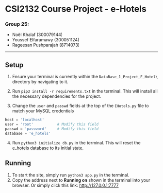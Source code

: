 # CSI2132 Course Project - e-Hotels

### Group 25:
- Noël Khalaf (300079144)
- Youssef Elfaramawy (300051124)
- Rageesan Pushparajah (8714073)

---

## Setup


1. Ensure your terminal is currently within the `DataBase_1_Project_E_Hotel\` directory by navigating to it.

2. Run `pip3 install -r requirements.txt` in the terminal. This will install all the necessary dependencies for the project.

3. Change the `user` and `passwd` fields at the top of the `EHotels.py` file to match your MySQL credentials

```python
host = 'localhost'
user = 'root'           # Modify this field
passwd = 'password'     # Modify this field
database = 'e_hotels'
```

4. Run `python3 initialize_db.py` in the terminal. This will reset the e_hotels database to its initial state.

## Running

1. To start the site, simply run `python3 app.py` in the terminal.
2. Copy the address next to **Running on** shown in the terminal into your browser. Or simply click this link: http://127.0.0.1:7777
